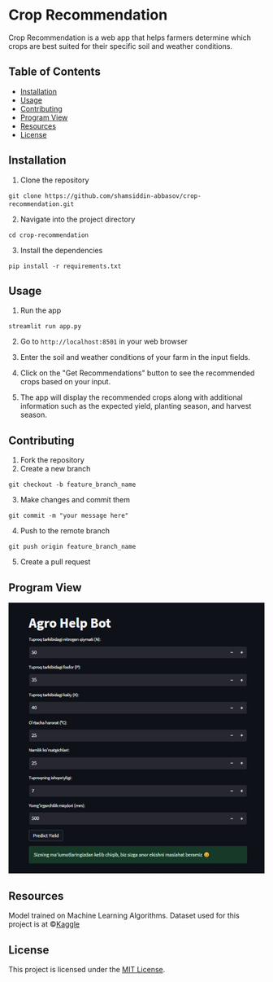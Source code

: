 # Crop Recommendation

Crop Recommendation is a web app that helps farmers determine which crops are best suited for their specific soil and weather conditions.

## Table of Contents

- [Installation](#installation)
- [Usage](#usage)
- [Contributing](#contributing)
- [Program View](#program-view)
- [Resources](#resources)
- [License](#license)

## Installation

1. Clone the repository

```
git clone https://github.com/shamsiddin-abbasov/crop-recommendation.git
```

2. Navigate into the project directory

```
cd crop-recommendation
```

3. Install the dependencies

```
pip install -r requirements.txt
```

## Usage

1. Run the app

```
streamlit run app.py
```

2. Go to `http://localhost:8501` in your web browser

3. Enter the soil and weather conditions of your farm in the input fields.

4. Click on the "Get Recommendations" button to see the recommended crops based on your input.

5. The app will display the recommended crops along with additional information such as the expected yield, planting season, and harvest season.

## Contributing

1. Fork the repository
2. Create a new branch

```
git checkout -b feature_branch_name
```

3. Make changes and commit them

```
git commit -m "your message here"
```

4. Push to the remote branch

```
git push origin feature_branch_name
```

5. Create a pull request

## Program View

<p align="center">
    <img src="Images/Streamlit App.jpg" alt="Streamlit App">
</p>

## Resources

Model trained on Machine Learning Algorithms. Dataset used for this project is at &copy;[Kaggle](https://kaggle.com/datasets/atharvaingle/crop-recommendation-dataset)

## License

This project is licensed under the [MIT License](https://opensource.org/licenses/MIT).
